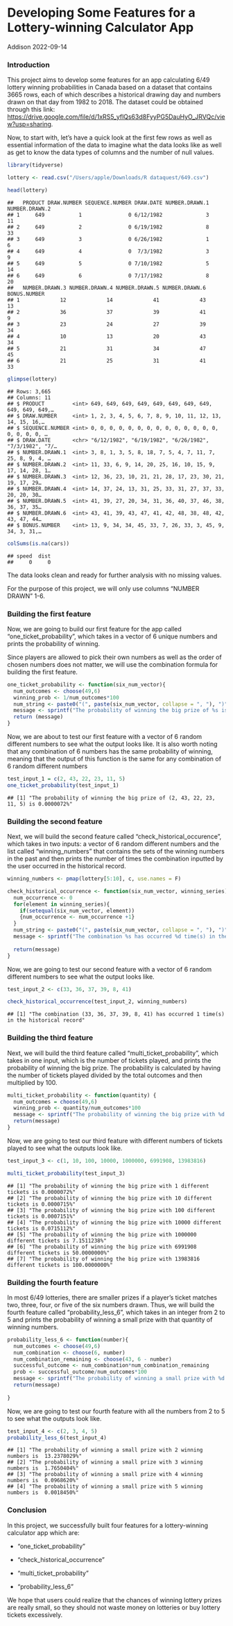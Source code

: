 Developing Some Features for a Lottery-winning Calculator App
================
Addison
2022-09-14

### Introduction

This project aims to develop some features for an app calculating 6/49
lottery winning probabilities in Canada based on a dataset that contains
3665 rows, each of which describes a historical drawing day and numbers
drawn on that day from 1982 to 2018. The dataset could be obtained
through this link:
<https://drive.google.com/file/d/1xRS5_yflQs63d8FyyPG5DauHyO_JRVQc/view?usp=sharing>.

Now, to start with, let’s have a quick look at the first few rows as
well as essential information of the data to imagine what the data looks
like as well as get to know the data types of columns and the number of
null values.

``` r
library(tidyverse)

lottery <- read.csv("/Users/apple/Downloads/R dataquest/649.csv")

head(lottery)
```

    ##   PRODUCT DRAW.NUMBER SEQUENCE.NUMBER DRAW.DATE NUMBER.DRAWN.1 NUMBER.DRAWN.2
    ## 1     649           1               0 6/12/1982              3             11
    ## 2     649           2               0 6/19/1982              8             33
    ## 3     649           3               0 6/26/1982              1              6
    ## 4     649           4               0  7/3/1982              3              9
    ## 5     649           5               0 7/10/1982              5             14
    ## 6     649           6               0 7/17/1982              8             20
    ##   NUMBER.DRAWN.3 NUMBER.DRAWN.4 NUMBER.DRAWN.5 NUMBER.DRAWN.6 BONUS.NUMBER
    ## 1             12             14             41             43           13
    ## 2             36             37             39             41            9
    ## 3             23             24             27             39           34
    ## 4             10             13             20             43           34
    ## 5             21             31             34             47           45
    ## 6             21             25             31             41           33

``` r
glimpse(lottery)
```

    ## Rows: 3,665
    ## Columns: 11
    ## $ PRODUCT         <int> 649, 649, 649, 649, 649, 649, 649, 649, 649, 649, 649,…
    ## $ DRAW.NUMBER     <int> 1, 2, 3, 4, 5, 6, 7, 8, 9, 10, 11, 12, 13, 14, 15, 16,…
    ## $ SEQUENCE.NUMBER <int> 0, 0, 0, 0, 0, 0, 0, 0, 0, 0, 0, 0, 0, 0, 0, 0, 0, 0, …
    ## $ DRAW.DATE       <chr> "6/12/1982", "6/19/1982", "6/26/1982", "7/3/1982", "7/…
    ## $ NUMBER.DRAWN.1  <int> 3, 8, 1, 3, 5, 8, 18, 7, 5, 4, 7, 11, 7, 25, 8, 9, 4, …
    ## $ NUMBER.DRAWN.2  <int> 11, 33, 6, 9, 14, 20, 25, 16, 10, 15, 9, 17, 14, 28, 1…
    ## $ NUMBER.DRAWN.3  <int> 12, 36, 23, 10, 21, 21, 28, 17, 23, 30, 21, 19, 17, 29…
    ## $ NUMBER.DRAWN.4  <int> 14, 37, 24, 13, 31, 25, 33, 31, 27, 37, 33, 20, 20, 30…
    ## $ NUMBER.DRAWN.5  <int> 41, 39, 27, 20, 34, 31, 36, 40, 37, 46, 38, 36, 37, 35…
    ## $ NUMBER.DRAWN.6  <int> 43, 41, 39, 43, 47, 41, 42, 48, 38, 48, 42, 43, 47, 44…
    ## $ BONUS.NUMBER    <int> 13, 9, 34, 34, 45, 33, 7, 26, 33, 3, 45, 9, 34, 3, 31,…

``` r
colSums(is.na(cars))
```

    ## speed  dist 
    ##     0     0

The data looks clean and ready for further analysis with no missing
values.

For the purpose of this project, we will only use columns “NUMBER DRAWN”
1-6.

### Building the first feature

Now, we are going to build our first feature for the app called
“one_ticket_probability”, which takes in a vector of 6 unique numbers
and prints the probability of winning.

Since players are allowed to pick their own numbers as well as the order
of chosen numbers does not matter, we will use the combination formula
for building the first feature.

``` r
one_ticket_probability <- function(six_num_vector){
  num_outcomes <- choose(49,6)
  winning_prob <- 1/num_outcomes*100
  num_string <- paste0("(", paste(six_num_vector, collapse = ", "), ")")
  message <- sprintf("The probability of winning the big prize of %s is %.7f%%", num_string, winning_prob)
  return (message)
}
```

Now, we are about to test our first feature with a vector of 6 random
different numbers to see what the output looks like. It is also worth
noting that any combination of 6 numbers has the same probability of
winning, meaning that the output of this function is the same for any
combination of 6 random different numbers

``` r
test_input_1 = c(2, 43, 22, 23, 11, 5)
one_ticket_probability(test_input_1)
```

    ## [1] "The probability of winning the big prize of (2, 43, 22, 23, 11, 5) is 0.0000072%"

### Building the second feature

Next, we will build the second feature called
“check_historical_occurence”, which takes in two inputs: a vector of 6
random different numbers and the list called “winning_numbers” that
contains the sets of the winning numbers in the past and then prints the
number of times the combination inputted by the user occurred in the
historical record.

``` r
winning_numbers <- pmap(lottery[5:10], c, use.names = F)

check_historical_occurrence <- function(six_num_vector, winning_series) {
  num_occurrence <- 0
  for(element in winning_series){
    if(setequal(six_num_vector, element))
    {num_occurrence <- num_occurrence +1}
  }
  num_string <- paste0("(", paste(six_num_vector, collapse = ", "), ")")
  message <- sprintf("The combination %s has occurred %d time(s) in the historical record", num_string, num_occurrence)
  
  return(message)
}
```

Now, we are going to test our second feature with a vector of 6 random
different numbers to see what the output looks like.

``` r
test_input_2 <- c(33, 36, 37, 39, 8, 41)

check_historical_occurrence(test_input_2, winning_numbers)
```

    ## [1] "The combination (33, 36, 37, 39, 8, 41) has occurred 1 time(s) in the historical record"

### Building the third feature

Next, we will build the third feature called “multi_ticket_probability”,
which takes in one input, which is the number of tickets played, and
prints the probability of winning the big prize. The probability is
calculated by having the number of tickets played divided by the total
outcomes and then multiplied by 100.

``` r
multi_ticket_probability <- function(quantity) {
  num_outcomes = choose(49,6)
  winning_prob <- quantity/num_outcomes*100
  message <- sprintf("The probability of winning the big prize with %d different tickets is %.7f%%", quantity, winning_prob)
  return(message)
}
```

Now, we are going to test our third feature with different numbers of
tickets played to see what the outputs look like.

``` r
test_input_3 <- c(1, 10, 100, 10000, 1000000, 6991908, 13983816)

multi_ticket_probability(test_input_3)
```

    ## [1] "The probability of winning the big prize with 1 different tickets is 0.0000072%"         
    ## [2] "The probability of winning the big prize with 10 different tickets is 0.0000715%"        
    ## [3] "The probability of winning the big prize with 100 different tickets is 0.0007151%"       
    ## [4] "The probability of winning the big prize with 10000 different tickets is 0.0715112%"     
    ## [5] "The probability of winning the big prize with 1000000 different tickets is 7.1511238%"   
    ## [6] "The probability of winning the big prize with 6991908 different tickets is 50.0000000%"  
    ## [7] "The probability of winning the big prize with 13983816 different tickets is 100.0000000%"

### Building the fourth feature

In most 6/49 lotteries, there are smaller prizes if a player’s ticket
matches two, three, four, or five of the six numbers drawn. Thus, we
will build the fourth feature called “probability_less_6”, which takes
in an integer from 2 to 5 and prints the probability of winning a small
prize with that quantity of winning numbers.

``` r
probability_less_6 <- function(number){
  num_outcomes <- choose(49,6)
  num_combination <- choose(6, number)
  num_combination_remaining <- choose(43, 6 - number)
  successful_outcome <- num_combination*num_combination_remaining
  prob <- successful_outcome/num_outcomes*100
  message <- sprintf("The probability of winning a small prize with %d winning numbers is  %.7f%%", number, prob)
  return(message)
  
}
```

Now, we are going to test our fourth feature with all the numbers from 2
to 5 to see what the outputs look like.

``` r
test_input_4 <- c(2, 3, 4, 5)
probability_less_6(test_input_4)
```

    ## [1] "The probability of winning a small prize with 2 winning numbers is  13.2378029%"
    ## [2] "The probability of winning a small prize with 3 winning numbers is  1.7650404%" 
    ## [3] "The probability of winning a small prize with 4 winning numbers is  0.0968620%" 
    ## [4] "The probability of winning a small prize with 5 winning numbers is  0.0018450%"

### Conclusion

In this project, we successfully built four features for a
lottery-winning calculator app which are:

-   “one_ticket_probability”

-   “check_historical_occurrence”

-   “multi_ticket_probability”

-   “probability_less_6”

We hope that users could realize that the chances of winning lottery
prizes are really small, so they should not waste money on lotteries or
buy lottery tickets excessively.
